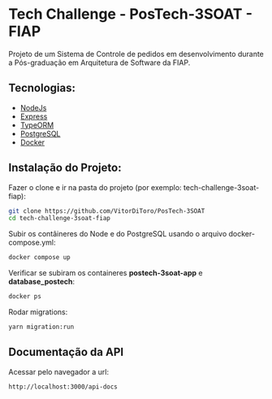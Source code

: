 # Tech Challenge - PosTech-3SOAT - FIAP

Projeto de um Sistema de Controle de pedidos em desenvolvimento durante a Pós-graduação em Arquitetura de Software da FIAP.

## Tecnologias:

- [NodeJs](https://nodejs.org/en/docs)
- [Express](https://expressjs.com/pt-br/)
- [TypeORM](https://typeorm.io/)
- [PostgreSQL](https://www.postgresql.org/)
- [Docker](https://docs.docker.com/?_gl=1*1xw1zkg*_ga*NzIyMTM4ODIxLjE2OTg2MTk0MTQ.*_ga_XJWPQMJYHQ*MTY5ODYxOTQxNC4xLjEuMTY5ODYxOTQxNC42MC4wLjA.)


## Instalação do Projeto:
Fazer o clone e ir na pasta do projeto (por exemplo: tech-challenge-3soat-fiap):

```sh
git clone https://github.com/VitorDiToro/PosTech-3SOAT
cd tech-challenge-3soat-fiap
```

Subir os contâineres do Node e do PostgreSQL usando o arquivo docker-compose.yml:

```sh
docker compose up
```

Verificar se subiram os containeres **postech-3soat-app** e **database_postech**:

```sh
docker ps
```

Rodar migrations:

```sh
yarn migration:run
```

## Documentação da API
Acessar pelo navegador a url:

```sh
http://localhost:3000/api-docs
```
